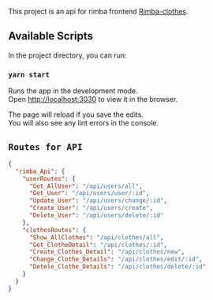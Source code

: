 This project is an api for rimba frontend [Rimba-clothes](https://github.com/ArielCalisaya/rimba).

## Available Scripts

In the project directory, you can run:

### `yarn start`

Runs the app in the development mode.<br />
Open [http://localhost:3030](http://localhost:3330) to view it in the browser.

The page will reload if you save the edits.<br />
You will also see any lint errors in the console.

## `Routes for API`

```json
{
  "rimba_Api": {
    "userRoutes": {
      "Get_AllUser": "/api/users/all",
      "Get_User": "/api/users/user/:id",
      "Update_User": "/api/users/change/:id",
      "Create_User": "/api/users/create",
      "Delete_User": "/api/users/delete/:id"
    },
    "clothesRoutes": {
      "Show_AllClothes": "/api/clothes/all",
      "Get_ClotheDetail": "/api/clothes/:id",
      "Create_Clothes_Detail": "/api/clothes/new",
      "Change_Clothe_Details": "/api/clothes/edit/:id",
      "Detele_Clothe_Details": "/api/clothes/delete/:id"
    }
  }
}
```
